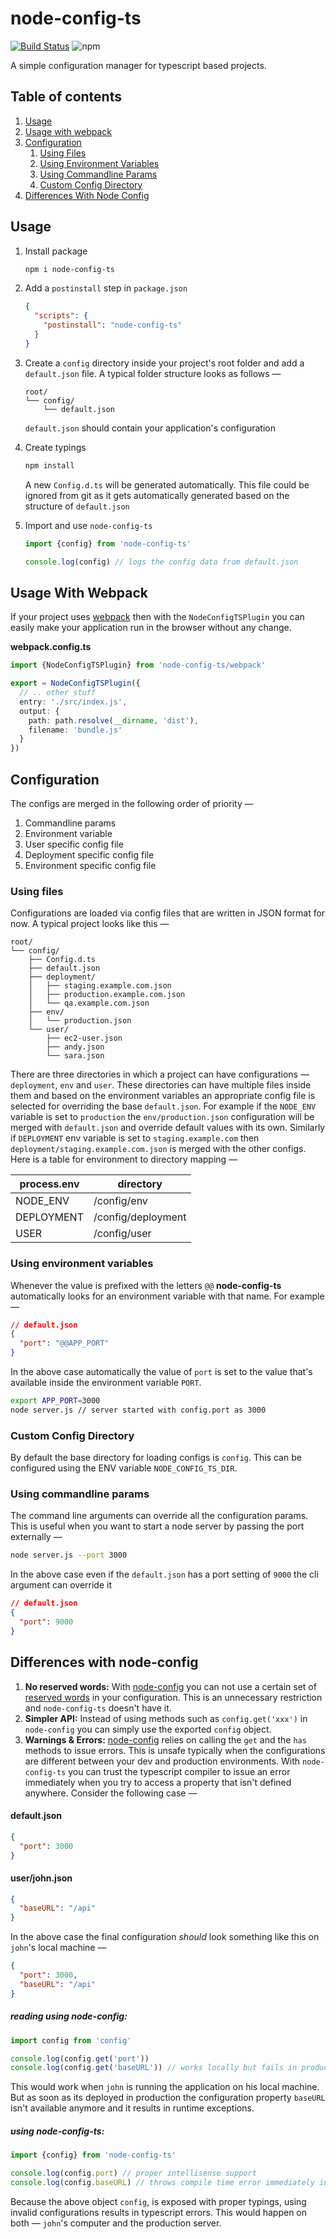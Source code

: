 # node-config-ts

[![Build Status](https://travis-ci.org/sandboxvr/node-config-ts.svg?branch=master)](https://travis-ci.org/sandboxvr/node-config-ts)
![npm](https://img.shields.io/npm/v/node-config-ts.svg)

A simple configuration manager for typescript based projects.

## Table of contents

1.  [Usage](#usage)
2.  [Usage with webpack](#usage-with-webpack)
3.  [Configuration](#configuration)
    1. [Using Files](#using-files)
    1. [Using Environment Variables](#using-environment-variables)
    1. [Using Commandline Params](#using-commandline-params)
    1. [Custom Config Directory](#custom-config-directory)
4.  [Differences With Node Config](#differences-with-node-config)

## Usage

1. Install package

   ```bash
   npm i node-config-ts
   ```

2. Add a `postinstall` step in `package.json`

   ```json
   {
     "scripts": {
       "postinstall": "node-config-ts"
     }
   }
   ```

3. Create a `config` directory inside your project's root folder and add a `default.json` file. A typical folder structure looks as follows —

   ```
   root/
   └── config/
       └── default.json
   ```

   `default.json` should contain your application's configuration

4. Create typings

   ```bash
   npm install
   ```

   A new `Config.d.ts` will be generated automatically. This file could be ignored from git as it gets automatically generated based on the structure of `default.json`

5. Import and use `node-config-ts`

   ```typescript
   import {config} from 'node-config-ts'

   console.log(config) // logs the config data from default.json
   ```

## Usage With Webpack

If your project uses [webpack] then with the `NodeConfigTSPlugin` you can easily make your application run in the browser without any change.

[webpack]: https://webpack.js.org

**webpack.config.ts**

```ts
import {NodeConfigTSPlugin} from 'node-config-ts/webpack'

export = NodeConfigTSPlugin({
  // .. other stuff
  entry: './src/index.js',
  output: {
    path: path.resolve(__dirname, 'dist'),
    filename: 'bundle.js'
  }
})
```

## Configuration

The configs are merged in the following order of priority —

1. Commandline params
2. Environment variable
3. User specific config file
4. Deployment specific config file
5. Environment specific config file

### Using files

Configurations are loaded via config files that are written in JSON format for now. A typical project looks like this —

```
root/
└── config/
    ├── Config.d.ts
    ├── default.json
    ├── deployment/
    │   ├── staging.example.com.json
    │   ├── production.example.com.json
    │   └── qa.example.com.json
    ├── env/
    │   └── production.json
    └── user/
        ├── ec2-user.json
        ├── andy.json
        └── sara.json
```

There are three directories in which a project can have configurations — `deployment`, `env` and `user`. These directories can have multiple files inside them and based on the environment variables an appropriate config file is selected for overriding the base `default.json`. For example if the `NODE_ENV` variable is set to `production` the `env/production.json` configuration will be merged with `default.json` and override default values with its own. Similarly if `DEPLOYMENT` env variable is set to `staging.example.com` then `deployment/staging.example.com.json` is merged with the other configs. Here is a table for environment to directory mapping —

| **process.env** | **directory**      |
| --------------- | ------------------ |
| NODE_ENV        | /config/env        |
| DEPLOYMENT      | /config/deployment |
| USER            | /config/user       |

### Using environment variables

Whenever the value is prefixed with the letters `@@` **node-config-ts** automatically looks for an environment variable with that name. For example —

```json
// default.json
{
  "port": "@@APP_PORT"
}
```

In the above case automatically the value of `port` is set to the value that's available inside the environment variable `PORT`.

```bash
export APP_PORT=3000
node server.js // server started with config.port as 3000
```

### Custom Config Directory

By default the base directory for loading configs is `config`. This can be configured using the ENV variable `NODE_CONFIG_TS_DIR`.

### Using commandline params

The command line arguments can override all the configuration params. This is useful when you want to start a node server by passing the port externally —

```bash
node server.js --port 3000
```

In the above case even if the `default.json` has a port setting of `9000` the cli argument can override it

```json
// default.json
{
  "port": 9000
}
```

## Differences with node-config

1.  **No reserved words:** With [node-config] you can not use a certain set of [reserved words] in your configuration. This is an unnecessary restriction and `node-config-ts` doesn't have it.
2.  **Simpler API:** Instead of using methods such as `config.get('xxx')` in `node-config` you can simply use the exported `config` object.
3.  **Warnings & Errors:** [node-config] relies on calling the `get` and the `has` methods to issue errors. This is unsafe typically when the configurations are different between your dev and production environments.
    With `node-config-ts` you can trust the typescript compiler to issue an error immediately when you try to access a property that isn't defined anywhere. Consider the following case —

#### default.json

```json
{
  "port": 3000
}
```

#### user/john.json

```json
{
  "baseURL": "/api"
}
```

In the above case the final configuration _should_ look something like this on `john`'s local machine —

```json
{
  "port": 3000,
  "baseURL": "/api"
}
```

##### reading using node-config:

```ts
import config from 'config'

console.log(config.get('port'))
console.log(config.get('baseURL')) // works locally but fails in production
```

This would work when `john` is running the application on his local machine. But as soon as its deployed in production the configuration property `baseURL` isn't available anymore and it results in runtime exceptions.

##### using node-config-ts:

```ts
import {config} from 'node-config-ts'

console.log(config.port) // proper intellisense support
console.log(config.baseURL) // throws compile time error immediately in production
```

Because the above object `config`, is exposed with proper typings, using invalid configurations results in typescript errors. This would happen on both — `john`'s computer and the production server.

[node-config]: https://github.com/lorenwest/node-config
[reserved words]: https://github.com/lorenwest/node-config/wiki/Reserved-Words
